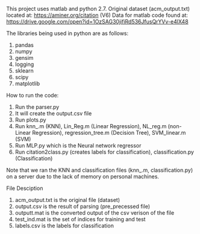 This project uses matlab and python 2.7.
Original dataset (acm_output.txt) located at: https://aminer.org/citation  (V6)
Data for matlab code found at:
https://drive.google.com/open?id=1OzSAG30jifiRd536JfusQrYVv-e4lX48

The libraries being used in python are as follows:
1. pandas
2. numpy
3. gensim
4. logging
5. sklearn
6. scipy
7. matplotlib

How to run the code:
1) Run the parser.py
2) It will create the output.csv file
3) Run plots.py
4) Run knn_.m (KNN), Lin_Reg.m (Linear Regression), NL_reg.m (non-Linear Regression), regression_tree.m (Decision Tree), SVM_linear.m (SVM)
5) Run MLP.py which is the Neural network regressor
6) Run citation2class.py (creates labels for classification), classification.py (Classification)

Note that we ran the KNN and classification files (knn_.m, classification.py) on a server due to the lack of memory on personal machines.

File Desciption
1) acm_output.txt is the original file (dataset)
2) output.csv is the result of parsing (pre_precessed file)
3) outputt.mat is the converted output of the csv verison of the file
4) test_ind.mat is the set of indices for training and test
5) labels.csv is the labels for classification
